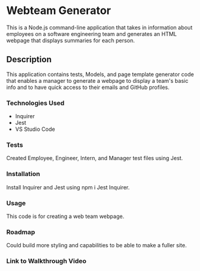 # Webteam Generator
This is a Node.js command-line application that takes in information about employees on a software engineering team and generates an HTML webpage that displays summaries for each person.

## Description
This application contains tests, Models, and page template generator code that enables a manager to generate a webpage to display a team's basic info and to have quick access to their emails and GitHub profiles.

### Technologies Used
- Inquirer
- Jest
- VS Studio Code

### Tests
Created Employee, Engineer, Intern, and Manager test files using Jest.

### Installation
Install Inquirer and Jest using npm i Jest Inquirer.

### Usage
This code is for creating a web team webpage.

### Roadmap
Could build more styling and capabilities to be able to make a fuller site.

### Link to Walkthrough Video